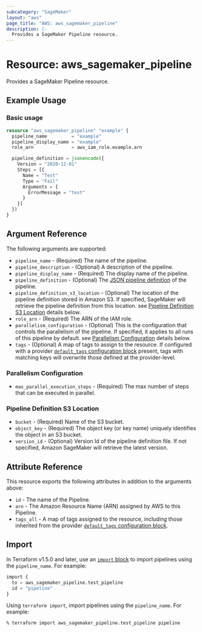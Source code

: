 ```yaml
---
subcategory: "SageMaker"
layout: "aws"
page_title: "AWS: aws_sagemaker_pipeline"
description: |-
  Provides a SageMaker Pipeline resource.
---
```


# Resource: aws_sagemaker_pipeline

Provides a SageMaker Pipeline resource.

## Example Usage

### Basic usage

```terraform
resource "aws_sagemaker_pipeline" "example" {
  pipeline_name         = "example"
  pipeline_display_name = "example"
  role_arn              = aws_iam_role.example.arn

  pipeline_definition = jsonencode({
    Version = "2020-12-01"
    Steps = [{
      Name = "Test"
      Type = "Fail"
      Arguments = {
        ErrorMessage = "test"
      }
    }]
  })
}
```

## Argument Reference

The following arguments are supported:

- `pipeline_name` - (Required) The name of the pipeline.
- `pipeline_description` - (Optional) A description of the pipeline.
- `pipeline_display_name` - (Required) The display name of the pipeline.
- `pipeline_definition` - (Optional) The [JSON pipeline definition](https://aws-sagemaker-mlops.github.io/sagemaker-model-building-pipeline-definition-JSON-schema/) of the pipeline.
- `pipeline_definition_s3_location` - (Optional) The location of the pipeline definition stored in Amazon S3. If specified, SageMaker will retrieve the pipeline definition from this location. see [Pipeline Definition S3 Location](#pipeline-definition-s3-location) details below.
- `role_arn` - (Required) The ARN of the IAM role.
- `parallelism_configuration` - (Optional) This is the configuration that controls the parallelism of the pipeline. If specified, it applies to all runs of this pipeline by default. see [Parallelism Configuration](#parallelism-configuration) details below.
- `tags` - (Optional) A map of tags to assign to the resource. If configured with a provider [`default_tags` configuration block](https://registry.terraform.io/providers/hashicorp/aws/latest/docs#default_tags-configuration-block) present, tags with matching keys will overwrite those defined at the provider-level.

### Parallelism Configuration

- `max_parallel_execution_steps` - (Required) The max number of steps that can be executed in parallel.

### Pipeline Definition S3 Location

- `bucket` - (Required) Name of the S3 bucket.
- `object_key` - (Required) The object key (or key name) uniquely identifies the object in an S3 bucket.
- `version_id` - (Optional) Version Id of the pipeline definition file. If not specified, Amazon SageMaker will retrieve the latest version.

## Attribute Reference

This resource exports the following attributes in addition to the arguments above:

- `id` - The name of the Pipeline.
- `arn` - The Amazon Resource Name (ARN) assigned by AWS to this Pipeline.
- `tags_all` - A map of tags assigned to the resource, including those inherited from the provider [`default_tags` configuration block](https://registry.terraform.io/providers/hashicorp/aws/latest/docs#default_tags-configuration-block).

## Import

In Terraform v1.5.0 and later, use an [`import` block](https://developer.hashicorp.com/terraform/language/import) to import pipelines using the `pipeline_name`. For example:

```terraform
import {
  to = aws_sagemaker_pipeline.test_pipeline
  id = "pipeline"
}
```

Using `terraform import`, import pipelines using the `pipeline_name`. For example:

```console
% terraform import aws_sagemaker_pipeline.test_pipeline pipeline
```
